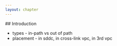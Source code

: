 ```yaml
---
layout: chapter
---
```


<section markdown="1" id="introduction">
## Introduction

- types - in-path vs out of path
- placement - in sddc, in cross-link vpc, in 3rd vpc

</section>

